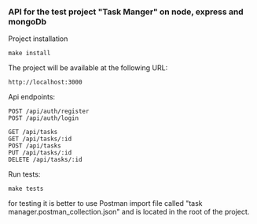 ### API for the test project "Task Manger" on node, express and mongoDb

Project installation
```
make install
```

The project will be available at the following URL:
```
http://localhost:3000
```

Api endpoints:
```
POST /api/auth/register
POST /api/auth/login

GET /api/tasks
GET /api/tasks/:id
POST /api/tasks
PUT /api/tasks/:id
DELETE /api/tasks/:id
```

Run tests:
```
make tests
```



for testing it is better to use Postman import file called "task manager.postman_collection.json" and is located in the root of the project.